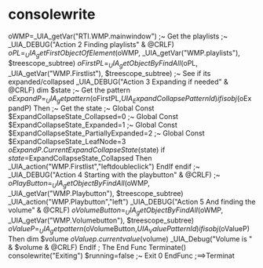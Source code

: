 # consolewrite
oWMP=_UIA_getVar("RTI.WMP.mainwindow")  ;~ Get the playlists ;~ _UIA_DEBUG("Action 2 Finding playlists" &amp; @CRLF) $oPL=_UIA_getFirstObjectOfElement($oWMP, _UIA_getVar("WMP.playlists"), $treescope_subtree) $oFirstPL=_UIA_getObjectByFindAll($oPL, _UIA_getVar("WMP.Firstlist"), $treescope_subtree)  ;~ See if its expanded/collapsed _UIA_DEBUG("Action 3 Expanding if needed" &amp; @CRLF) dim $state ;~ Get the pattern $oExpandP=_UIA_getpattern($oFirstPL,$UIA_ExpandCollapsePatternId) if isobj($oExpandP) Then ;~ Get the state ;~ Global Const $ExpandCollapseState_Collapsed=0 ;~ Global Const $ExpandCollapseState_Expanded=1 ;~ Global Const $ExpandCollapseState_PartiallyExpanded=2 ;~ Global Const $ExpandCollapseState_LeafNode=3     $oExpandP.CurrentExpandCollapseState($state)     if $state=$ExpandCollapseState_Collapsed Then         _UIA_action("WMP.Firstlist","leftdoubleclick")     EndIf endif  ;~ _UIA_DEBUG("Action 4 Starting with the playbutton" &amp; @CRLF) ;~ $oPlayButton=_UIA_getObjectByFindAll($oWMP, _UIA_getVar("WMP.Playbutton"), $treescope_subtree) _UIA_action("WMP.Playbutton","left")  _UIA_DEBUG("Action 5 And finding the volume" &amp; @CRLF) $oVolumeButton=_UIA_getObjectByFindAll($oWMP, _UIA_getVar("WMP.Volumebutton"), $treescope_subtree) $oValueP=_UIA_getpattern($oVolumeButton,$UIA_ValuePatternId)  if isobj($oValueP) Then dim $volume     $oValuep.currentvalue($volume)     _UIA_Debug("Volume is " &amp; $volume &amp; @CRLF) EndIf  ; The End Func Terminate()     consolewrite("Exiting")     $running=false ;~  Exit 0 EndFunc   ;==>Terminat
